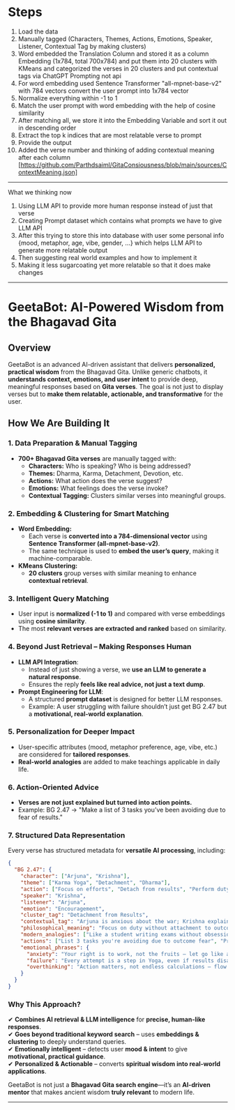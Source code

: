 # Steps

1. Load the data
2. Manually tagged (Characters, Themes, Actions, Emotions, Speaker, Listener, Contextual Tag by making clusters)
3. Word embedded the Translation Column and stored it as a column Embedding (1x784, total 700x784) and put them into 20 clusters with KMeans and categorized the verses in 20 clusters and put contextual tags via ChatGPT Prompting not api
4. For word embedding used Sentence Transformer "all-mpnet-base-v2" with 784 vectors convert the user prompt into 1x784 vector
5. Normalize everything within -1 to 1
6. Match the user prompt with word embedding with the help of cosine similarity
7. After matching all, we store it into the Embedding Variable and sort it out in descending order
8. Extract the top k indices that are most relatable verse to prompt
9. Provide the output
10. Added the verse number and thinking of adding contextual meaning after each column [https://github.com/Parthdsaiml/GitaConsiousness/blob/main/sources/ContextMeaning.json]
-----------------

What we thinking now

1. Using LLM API to provide more human response instead of just that verse
2. Creating Prompt dataset which contains what prompts we have to give LLM API
3. After this trying to store this into database with user some personal info {mood, metaphor, age, vibe, gender, ...} which helps LLM API to generate more relatable output
4. Then suggesting real world examples and how to implement it
5. Making it less sugarcoating yet more relatable so that it does make changes

-----

# **GeetaBot: AI-Powered Wisdom from the Bhagavad Gita**  

## **Overview**  
GeetaBot is an advanced AI-driven assistant that delivers **personalized, practical wisdom** from the Bhagavad Gita. Unlike generic chatbots, it **understands context, emotions, and user intent** to provide deep, meaningful responses based on **Gita verses**. The goal is not just to display verses but to **make them relatable, actionable, and transformative** for the user.  

## **How We Are Building It**  

### **1. Data Preparation & Manual Tagging**  
- **700+ Bhagavad Gita verses** are manually tagged with:  
  - **Characters:** Who is speaking? Who is being addressed?  
  - **Themes:** Dharma, Karma, Detachment, Devotion, etc.  
  - **Actions:** What action does the verse suggest?  
  - **Emotions:** What feelings does the verse invoke?  
  - **Contextual Tagging:** Clusters similar verses into meaningful groups.  

### **2. Embedding & Clustering for Smart Matching**  
- **Word Embedding:**  
  - Each verse is **converted into a 784-dimensional vector** using **Sentence Transformer (all-mpnet-base-v2)**.  
  - The same technique is used to **embed the user’s query**, making it machine-comparable.  
- **KMeans Clustering:**  
  - **20 clusters** group verses with similar meaning to enhance **contextual retrieval**.  

### **3. Intelligent Query Matching**  
- User input is **normalized (-1 to 1)** and compared with verse embeddings using **cosine similarity**.  
- The most **relevant verses are extracted and ranked** based on similarity.  

### **4. Beyond Just Retrieval – Making Responses Human**  
- **LLM API Integration**:  
  - Instead of just showing a verse, we **use an LLM to generate a natural response**.  
  - Ensures the reply **feels like real advice, not just a text dump**.  
- **Prompt Engineering for LLM**:  
  - A structured **prompt dataset** is designed for better LLM responses.  
  - Example: A user struggling with failure shouldn’t just get BG 2.47 but a **motivational, real-world explanation**.  

### **5. Personalization for Deeper Impact**  
- User-specific attributes (mood, metaphor preference, age, vibe, etc.) are considered for **tailored responses**.  
- **Real-world analogies** are added to make teachings applicable in daily life.  

### **6. Action-Oriented Advice**  
- **Verses are not just explained but turned into action points.**  
- Example: BG 2.47 → "Make a list of 3 tasks you’ve been avoiding due to fear of results."  

### **7. Structured Data Representation**  
Every verse has structured metadata for **versatile AI processing**, including:  

```json
{
  "BG 2.47": {
    "character": ["Arjuna", "Krishna"],
    "theme": ["Karma Yoga", "Detachment", "Dharma"],
    "action": ["Focus on efforts", "Detach from results", "Perform duty without hesitation"],
    "speaker": "Krishna",
    "listener": "Arjuna",
    "emotion": "Encouragement",
    "cluster_tag": "Detachment from Results",
    "contextual_tag": "Arjuna is anxious about the war; Krishna explains selfless action",
    "philosophical_meaning": "Focus on duty without attachment to outcomes. True yoga is performing action without desiring rewards.",
    "modern_analogies": ["Like a student writing exams without obsession over marks", "Like a farmer planting crops without stressing over the rain"],
    "actions": ["List 3 tasks you're avoiding due to outcome fear", "Practice a task today without worrying about the result"],
    "emotional_phrases": {
      "anxiety": "Your right is to work, not the fruits – let go like a gardener plants trees.",
      "failure": "Every attempt is a step in Yoga, even if results disappoint.",
      "overthinking": "Action matters, not endless calculations – flow with your duty."
    }
  }
}
```


### **Why This Approach?**  
✔ **Combines AI retrieval & LLM intelligence** for **precise, human-like responses**.  
✔ **Goes beyond traditional keyword search** – uses **embeddings & clustering** to deeply understand queries.  
✔ **Emotionally intelligent** – detects user **mood & intent** to give **motivational, practical guidance**.  
✔ **Personalized & Actionable** – converts **spiritual wisdom into real-world applications**.  

GeetaBot is not just a **Bhagavad Gita search engine**—it’s an **AI-driven mentor** that makes ancient wisdom **truly relevant** to modern life.  

---


